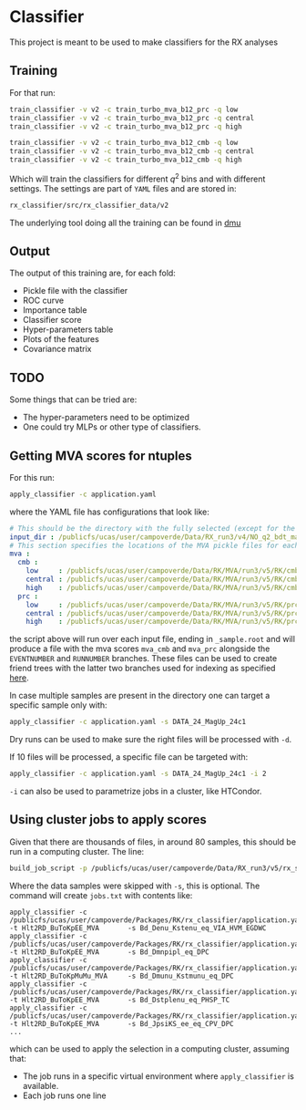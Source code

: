 # Classifier

This project is meant to be used to make classifiers for the RX analyses

## Training

For that run:

```bash
train_classifier -v v2 -c train_turbo_mva_b12_prc -q low
train_classifier -v v2 -c train_turbo_mva_b12_prc -q central
train_classifier -v v2 -c train_turbo_mva_b12_prc -q high

train_classifier -v v2 -c train_turbo_mva_b12_cmb -q low
train_classifier -v v2 -c train_turbo_mva_b12_cmb -q central
train_classifier -v v2 -c train_turbo_mva_b12_cmb -q high
```

Which will train the classifiers for different $q^2$ bins and with different
settings. The settings are part of `YAML` files and are stored in:

```bash
rx_classifier/src/rx_classifier_data/v2
```

The underlying tool doing all the training can be found in 
[dmu](https://github.com/acampove/dmu?tab=readme-ov-file#machine-learning)

## Output

The output of this training are, for each fold:

- Pickle file with the classifier
- ROC curve
- Importance table
- Classifier score
- Hyper-parameters table
- Plots of the features
- Covariance matrix

## TODO

Some things that can be tried are:

- The hyper-parameters need to be optimized
- One could try MLPs or other type of classifiers.

## Getting MVA scores for ntuples 

For this run:

```bash
apply_classifier -c application.yaml
```

where the YAML file has configurations that look like:

```yaml
# This should be the directory with the fully selected (except for the MVA) data and or MC
input_dir : /publicfs/ucas/user/campoverde/Data/RX_run3/v4/NO_q2_bdt_mass_Q2_central_VR_v1
# This section specifies the locations of the MVA pickle files for each type of MVA
mva :
  cmb :
    low     : /publicfs/ucas/user/campoverde/Data/RK/MVA/run3/v5/RK/cmb/low
    central : /publicfs/ucas/user/campoverde/Data/RK/MVA/run3/v5/RK/cmb/central
    high    : /publicfs/ucas/user/campoverde/Data/RK/MVA/run3/v5/RK/cmb/high
  prc :
    low     : /publicfs/ucas/user/campoverde/Data/RK/MVA/run3/v5/RK/prc/low
    central : /publicfs/ucas/user/campoverde/Data/RK/MVA/run3/v5/RK/prc/central
    high    : /publicfs/ucas/user/campoverde/Data/RK/MVA/run3/v5/RK/prc/high
```
the script above will run over each input file, ending in `_sample.root` and will produce a file
with the mva scores `mva_cmb` and `mva_prc` alongside the `EVENTNUMBER` and `RUNNUMBER` branches.
These files can be used to create friend trees with the latter two branches used for indexing as
specified [here](https://root.cern/manual/trees/#widening-a-ttree-through-friends).

In case multiple samples are present in the directory one can target a specific sample only with:

```bash
apply_classifier -c application.yaml -s DATA_24_MagUp_24c1
```

Dry runs can be used to make sure the right files will be processed with `-d`.

If 10 files will be processed, a specific file can be targeted with:

```bash
apply_classifier -c application.yaml -s DATA_24_MagUp_24c1 -i 2
```

`-i` can also be used to parametrize jobs in a cluster, like HTCondor.

## Using cluster jobs to apply scores

Given that there are thousands of files, in around 80 samples, this should be run in a computing cluster.
The line:

```bash
build_job_script -p /publicfs/ucas/user/campoverde/Data/RX_run3/v5/rx_samples.yaml -c /publicfs/ucas/user/campoverde/Packages/RK/rx_classifier/application.yaml -s DATA
```

Where the data samples were skipped with `-s`, this is optional. The command will create `jobs.txt` with contents like:

```
apply_classifier -c /publicfs/ucas/user/campoverde/Packages/RK/rx_classifier/application.yaml -t Hlt2RD_BuToKpEE_MVA       -s Bd_Denu_Kstenu_eq_VIA_HVM_EGDWC
apply_classifier -c /publicfs/ucas/user/campoverde/Packages/RK/rx_classifier/application.yaml -t Hlt2RD_BuToKpEE_MVA       -s Bd_Dmnpipl_eq_DPC
apply_classifier -c /publicfs/ucas/user/campoverde/Packages/RK/rx_classifier/application.yaml -t Hlt2RD_BuToKpMuMu_MVA     -s Bd_Dmunu_Kstmunu_eq_DPC
apply_classifier -c /publicfs/ucas/user/campoverde/Packages/RK/rx_classifier/application.yaml -t Hlt2RD_BuToKpEE_MVA       -s Bd_Dstplenu_eq_PHSP_TC
apply_classifier -c /publicfs/ucas/user/campoverde/Packages/RK/rx_classifier/application.yaml -t Hlt2RD_BuToKpEE_MVA       -s Bd_JpsiKS_ee_eq_CPV_DPC
...
```
which can be used to apply the selection in a computing cluster, assuming that:

- The job runs in a specific virtual environment where `apply_classifier` is available.
- Each job runs one line

